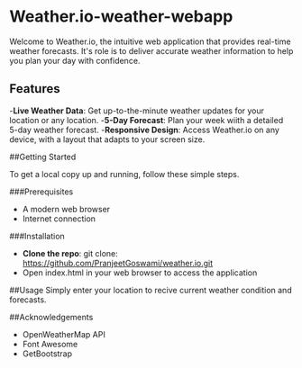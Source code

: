 # Weather.io-weather-webapp

Welcome to Weather.io, the intuitive web application that provides real-time weather forecasts. It's role is to deliver accurate weather information to help you plan your day with confidence.

## Features

-**Live Weather Data**: Get up-to-the-minute weather updates for your location or any location.
-**5-Day Forecast**: Plan your week wiith a detailed 5-day weather forecast.
-**Responsive Design**: Access Weather.io on any device, with a layout that adapts to your screen size.

##Getting Started

To get a local copy up and running, follow these simple steps.

###Prerequisites
- A modern web browser
- Internet connection

###Installation
- **Clone the repo**: git clone: https://github.com/PranjeetGoswami/weather.io.git
- Open index.html in your web browser to access the application

##Usage
Simply enter your location to recive current weather condition and forecasts.

##Acknowledgements
- OpenWeatherMap API
- Font Awesome
- GetBootstrap
